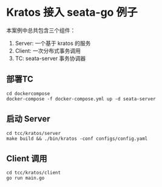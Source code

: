 # Kratos 接入 seata-go 例子

本案例中总共包含三个组件：
1. Server: 一个基于 kratos 的服务
2. Client: 一次分布式事务调用
3. TC: seata-server 事务协调器

## 部署TC
```shell
cd dockercompose
docker-compose -f docker-compose.yml up -d seata-server
```
## 启动 Server
```shell
cd tcc/kratos/server
make build && ./bin/kratos -conf configs/config.yaml
```
## Client 调用
```shell
cd tcc/kratos/client
go run main.go
```


